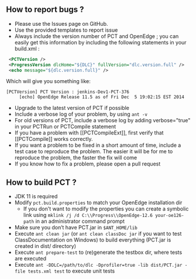 ## How to report bugs ?

* Please use the Issues page on GitHub.
* Use the provided templates to report issue
* Always include the version number of PCT and OpenEdge ; you can easily get this information by including the following statements in your build.xml :

```xml
 <PCTVersion />
 <ProgressVersion dlcHome="${DLC}" fullVersion="dlc.version.full" />
 <echo message="${dlc.version.full}" />
```

Which will give you something like:

```text
[PCTVersion] PCT Version : jenkins-Dev1-PCT-376
     [echo] OpenEdge Release 11.5 as of Fri Dec  5 19:02:15 EST 2014
```

* Upgrade to the latest version of PCT if possible
* Include a verbose log of your problem, by using `ant -v`
* For old versions of PCT, include a verbose log by adding verbose="true" in your PCTRun or PCTCompile statement
* If you have a problem with [[PCTCompileExt]], first verify that [[PCTCompile]] works correctly.
* If you want a problem to be fixed in a short amount of time, include a test case to reproduce the problem. The easier it will be for me to reproduce the problem, the faster the fix will come
* If you know how to fix a problem, please open a pull request

## How to build PCT ?

* JDK 11 is required
* Modify `pct.build.properties` to match your OpenEdge installation dir
  * If you don't want to modify the properties you can create a symbolic link using `mklink /j /d C:\\Progress\\OpenEdge-12.6 your-oe126-path` in an administrator command prompt
* Make sure you don’t have PCT.jar in `$ANT_HOME/lib`
* Execute `ant clean jar` (or `ant clean classDoc jar` if you want to test ClassDocumentation on Windows) to build everything (PCT.jar is created in dist/ directory)
* Execute `ant prepare-test` to (re)generate the testbox dir, where tests are executed
* Execute `ant -DDLC=/path/to/dlc -Dprofiler=true -lib dist/PCT.jar -file tests.xml test` to execute unit tests

